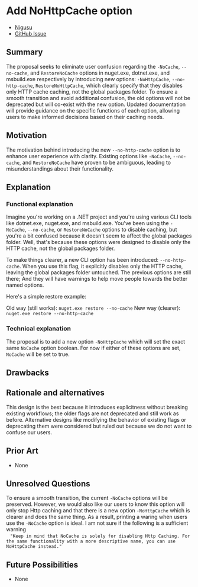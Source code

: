 # Add NoHttpCache option

- [Nigusu](https://github.com/Nigusu-Allehu)
- [GitHub Issue](https://github.com/NuGet/Home/issues/9180)

## Summary

<!-- One-paragraph description of the proposal. -->
The proposal seeks to eliminate user confusion regarding the `-NoCache`, `--no-cache`, and `RestoreNoCache` options in nuget.exe, dotnet.exe, and msbuild.exe respectively by introducing new options: `-NoHttpCache`, `--no-http-cache`, `RestoreNoHttpCache`, which clearly specify that they disables only HTTP cache caching, not the global packages folder. To ensure a smooth transition and avoid additional confusion, the old options will not be deprecated but will co-exist with the new option. Updated documentation will provide guidance on the specific functions of each option, allowing users to make informed decisions based on their caching needs.
## Motivation 

<!-- Why are we doing this? What pain points does this solve? What is the expected outcome? -->
The motivation behind introducing the new `--no-http-cache`  option is to enhance user experience with clarity. Existing options like `-NoCache`, `--no-cache`, and `RestoreNoCache` have proven to be ambiguous, leading to misunderstandings about their functionality. 

## Explanation

### Functional explanation

<!-- Explain the proposal as if it were already implemented and you're teaching it to another person. -->
<!-- Introduce new concepts, functional designs with real life examples, and low-fidelity mockups or  pseudocode to show how this proposal would look. -->
Imagine you're working on a .NET project and you're using various CLI tools like dotnet.exe, nuget.exe, and msbuild.exe. You've been using the `-NoCache`, `--no-cache`, or `RestoreNoCache` options to disable caching, but you're a bit confused because it doesn't seem to affect the global packages folder. Well, that's because these options were designed to disable only the HTTP cache, not the global packages folder.

To make things clearer, a new CLI option has been introduced: `--no-http-cache`. When you use this flag, it explicitly disables only the HTTP cache, leaving the global packages folder untouched. The previous options are still there; And they will have warnings to help move people towards the better named options.

Here's a simple restore example:

Old way (still works): `nuget.exe restore --no-cache`
New way (clearer): `nuget.exe restore --no-http-cache`
### Technical explanation

<!-- Explain the proposal in sufficient detail with implementation details, interaction models, and clarification of corner cases. -->
The proposal is to add a new option `-NoHttpCache` which will set the exact same `NoCache` option boolean. For now if either of these options are set, `NoCache` will be set to true.
## Drawbacks

<!-- Why should we not do this? -->

## Rationale and alternatives

<!-- Why is this the best design compared to other designs? -->
<!-- What other designs have been considered and why weren't they chosen? -->
<!-- What is the impact of not doing this? -->
This design is the best because it introduces explicitness without breaking existing workflows; the older flags are not deprecated and still work as before. Alternative designs like modifying the behavior of existing flags or deprecating them were considered but ruled out because we do not want to confuse our users. 

## Prior Art

<!-- What prior art, both good and bad are related to this proposal? -->
<!-- Do other features exist in other ecosystems and what experience have their community had? -->
<!-- What lessons from other communities can we learn from? -->
<!-- Are there any resources that are relevant to this proposal? -->
* None
## Unresolved Questions

<!-- What parts of the proposal do you expect to resolve before this gets accepted? -->
<!-- What parts of the proposal need to be resolved before the proposal is stabilized? -->
<!-- What related issues would you consider out of scope for this proposal but can be addressed in the future? -->
To ensure a smooth transition, the current `-NoCache` options will be preserved. However, we would also like our users to know this option will only stop Http caching and that there is a new option `-NoHttpCache` which is clearer and does the same thing. As a result, printing a waring when users use the `-NoCache` option is ideal. I am not sure if the following is a sufficient warning \
&ensp; `"Keep in mind that NoCache
 is solely for disabling Http Caching. For the same functionality with a more descriptive name, you can use NoHttpCache instead."` 

## Future Possibilities

<!-- What future possibilities can you think of that this proposal would help with? -->
* None